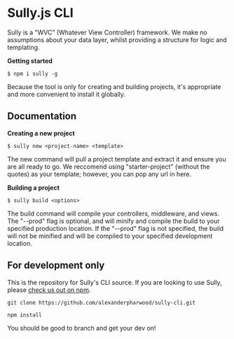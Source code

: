 
# Sully.js CLI
Sully is a "WVC" (Whatever View Controller) framework. We make no assumptions about your data layer, whilst providing a structure for logic and templating.

**Getting started**
```
$ npm i sully -g
```
Because the tool is only for creating and building projects, it's appropriate and more convenient to install it globally.

## Documentation

**Creating a new project**
```
$ sully new <project-name> <template>
```
The new command will pull a project template and extract it and ensure you are all ready to go. We reccomend using "starter-project" (without the quotes) as your template; however, you can pop any url in here.

**Building a project**
```
$ sully build <options>
```
The build command will compile your controllers, middleware, and views. The "--prod" flag is optional, and will minify and compile the build to your specified production location. If the "--prod" flag is not specified, the build will not be minified and will be compiled to your specified development location.

## For development only

This is the repository for Sully's CLI source. If you are looking to use Sully, please [check us out on npm](https://www.npmjs.com/package/sully).

```
git clone https://github.com/alexanderpharwood/sully-cli.git
```
```
npm install
```
You should be good to branch and get your dev on!
